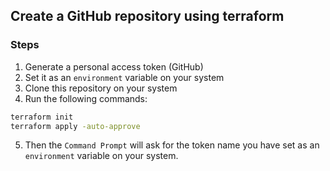 ## Create a GitHub repository using terraform

### Steps
1. Generate a personal access token (GitHub)
2. Set it as an `environment` variable on your system
3. Clone this repository on your system 
4. Run the following commands: 
```bash
terraform init
terraform apply -auto-approve
```
5. Then the `Command Prompt` will ask for the token name you have set as an `environment` variable on your system. 